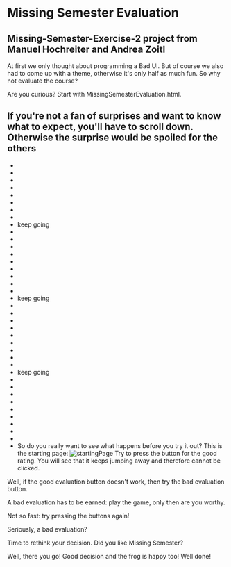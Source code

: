 # Missing Semester Evaluation
## Missing-Semester-Exercise-2 project from Manuel Hochreiter and Andrea Zoitl

At first we only thought about programming a Bad UI. But of course we also had to come up with a theme, otherwise it's only half as much fun. So why not evaluate the course?

Are you curious? Start with MissingSemesterEvaluation.html.

If you're not a fan of surprises and want to know what to expect, you'll have to scroll down. Otherwise the surprise would be spoiled for the others
-
-
-
-
-
-
-
-
-
- keep going
-
-
-
-
-
-
-
-
-
- keep going
-
-
-
-
-
-
-
-
-
- keep going
-
-
-
-
-
-
-
-
-
- So do you really want to see what happens before you try it out?
This is the starting page:
![startingPage](./img/1.png)
Try to press the button for the good rating. You will see that it keeps jumping away and therefore cannot be clicked.

Well, if the good evaluation button doesn't work, then try the bad evaluation button.

A bad evaluation has to be earned: play the game, only then are you worthy.

Not so fast: try pressing the buttons again!

Seriously, a bad evaluation? 

Time to rethink your decision. Did you like Missing Semester?

Well, there you go! Good decision and the frog is happy too! Well done!
